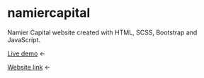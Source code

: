 # namiercapital
Namier Capital website created with HTML, SCSS, Bootstrap and JavaScript.

[Live demo](https://dmitrybavelko-98.github.io/namiercapital/) &#8592;

[Website link](https://namiercapital.com/) &#8592;
